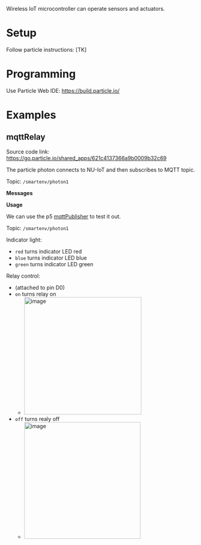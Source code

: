Wireless IoT microcontroller can operate sensors and actuators.
# Setup
Follow particle instructions: [TK]

# Programming
Use Particle Web IDE: https://build.particle.io/

# Examples

## mqttRelay

Source code link: https://go.particle.io/shared_apps/621c4137366a9b0009b32c69

The particle photon connects to NU-IoT and then subscribes to MQTT topic.

Topic: `/smartenv/photon1`


__Messages__

__Usage__

We can use the p5 [mqttPublisher](https://editor.p5js.org/robert.twomey/sketches/CEXVmsCBS) to test it out. 

Topic: `/smartenv/photon1`

Indicator light: 
- `red` turns indicator LED red
- `blue` turns indicator LED blue
- `green` turns indicator LED green

Relay control: 
- (attached to pin D0)
- `on` turns relay on
  -  <img width="312" alt="image" src="https://user-images.githubusercontent.com/1598545/155919888-d36e200e-ebb1-4f62-a16a-ae6e84618ad5.png">
- `off` turns realy off
  - <img width="310" alt="image" src="https://user-images.githubusercontent.com/1598545/155919901-c60193ac-b4ea-4248-90b1-6887a44c5053.png">
